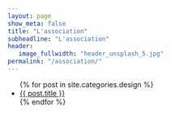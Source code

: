 ```yaml
---
layout: page
show_meta: false
title: "L'association"
subheadline: "L'association"
header:
   image_fullwidth: "header_unsplash_5.jpg"
permalink: "/association/"
---
```

<ul>
    {% for post in site.categories.design %}
    <li><a href="{{ site.url }}{{ post.url }}">{{ post.title }}</a></li>
    {% endfor %}
</ul>